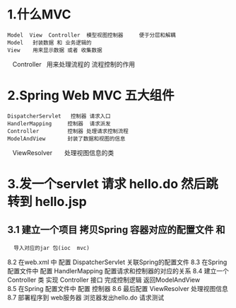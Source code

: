 # 1.什么MVC

    Model  View  Controller  模型视图控制器     便于分层和解耦
    Model   封装数据 和 业务逻辑的 
    View    用来显示数据 或者 收集数据 
    Controller   用来处理流程的  流程控制的作用 
    
# 2.Spring Web  MVC 五大组件

    DispatcherServlet   控制器 请求入口   
    HandlerMapping     控制器  请求派发
    Controller         控制器 处理请求控制流程
    ModelAndView       封装了数据和视图的信息
    ViewResolver       处理视图信息的类
    
# 3.发一个servlet 请求 hello.do  然后跳转到 hello.jsp
## 3.1 建立一个项目 拷贝Spring 容器对应的配置文件  和 
      导入对应的jar 包(ioc  mvc) 
   8.2 在web.xml 中 配置 DispatcherServlet   关联Spring的配置文件
   8.3 在Spring 配置文件中 配置 HandlerMapping 
             配置请求和控制器的对应的关系 
   8.4 建立一个Controller 类 实现 Controller 接口 
            完成控制逻辑    返回ModelAndView    
   8.5 在Spring 配置文件中 配置 控制器 
   8.6 最后配置 ViewResolver  处理视图信息 
   8.7 部署程序到 web服务器  浏览器发出hello.do 请求测试
